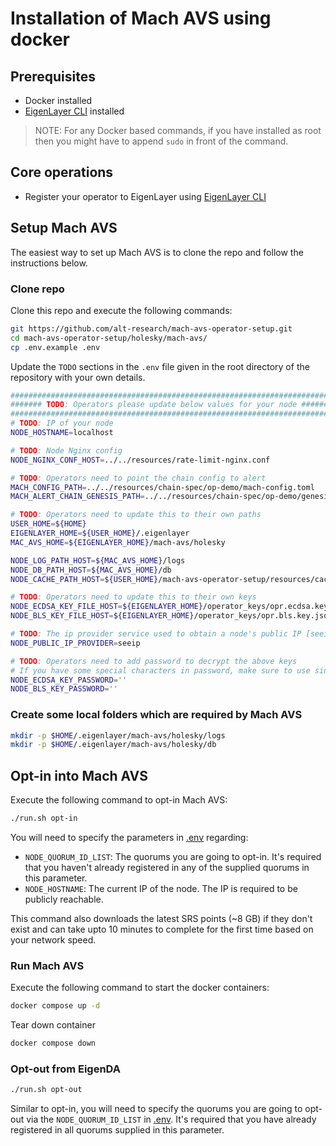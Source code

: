 # Installation of Mach AVS using docker

## Prerequisites

* Docker installed
* [EigenLayer CLI](https://github.com/Layr-Labs/eigenlayer-cli) installed

> NOTE: For any Docker based commands, if you have installed as root then you might have to append `sudo` in front of the command.

## Core operations

* Register your operator to EigenLayer using [EigenLayer CLI](https://github.com/Layr-Labs/eigenlayer-cli/blob/master/README.md)

## Setup Mach AVS

The easiest way to set up Mach AVS is to clone the repo and follow the instructions below.

### Clone repo

Clone this repo and execute the following commands:

```bash
git https://github.com/alt-research/mach-avs-operator-setup.git
cd mach-avs-operator-setup/holesky/mach-avs/
cp .env.example .env
```

Update the `TODO` sections in the `.env` file given in the root directory of the repository with your own details.

```bash
###############################################################################
####### TODO: Operators please update below values for your node ##############
###############################################################################
# TODO: IP of your node
NODE_HOSTNAME=localhost

# TODO: Node Nginx config
NODE_NGINX_CONF_HOST=../../resources/rate-limit-nginx.conf

# TODO: Operators need to point the chain config to alert
MACH_CONFIG_PATH=../../resources/chain-spec/op-demo/mach-config.toml
MACH_ALERT_CHAIN_GENESIS_PATH=../../resources/chain-spec/op-demo/genesis.toml

# TODO: Operators need to update this to their own paths
USER_HOME=${HOME}
EIGENLAYER_HOME=${USER_HOME}/.eigenlayer
MAC_AVS_HOME=${EIGENLAYER_HOME}/mach-avs/holesky

NODE_LOG_PATH_HOST=${MAC_AVS_HOME}/logs
NODE_DB_PATH_HOST=${MAC_AVS_HOME}/db
NODE_CACHE_PATH_HOST=${USER_HOME}/mach-avs-operator-setup/resources/cache

# TODO: Operators need to update this to their own keys
NODE_ECDSA_KEY_FILE_HOST=${EIGENLAYER_HOME}/operator_keys/opr.ecdsa.key.json
NODE_BLS_KEY_FILE_HOST=${EIGENLAYER_HOME}/operator_keys/opr.bls.key.json

# TODO: The ip provider service used to obtain a node's public IP [seeip (default), ipify)
NODE_PUBLIC_IP_PROVIDER=seeip

# TODO: Operators need to add password to decrypt the above keys
# If you have some special characters in password, make sure to use single quotes
NODE_ECDSA_KEY_PASSWORD=''
NODE_BLS_KEY_PASSWORD=''

```

### Create some local folders which are required by Mach AVS

```bash
mkdir -p $HOME/.eigenlayer/mach-avs/holesky/logs
mkdir -p $HOME/.eigenlayer/mach-avs/holesky/db
```

## Opt-in into Mach AVS

Execute the following command to opt-in Mach AVS:

```bash
./run.sh opt-in
```

You will need to specify the parameters in [.env](./.env.example) regarding:

* `NODE_QUORUM_ID_LIST`: The quorums you are going to opt-in. It's required that you haven't already registered in any of the supplied quorums in this parameter.
* `NODE_HOSTNAME`: The current IP of the node. The IP is required to be publicly reachable.

This command also downloads the latest SRS points (~8 GB) if they don't exist and can take upto 10 minutes to complete for the first time based on your network speed.

### Run Mach AVS

Execute the following command to start the docker containers:

```bash
docker compose up -d
```

Tear down container

```bash
docker compose down
```

### Opt-out from EigenDA

```bash
./run.sh opt-out
```

Similar to opt-in, you will need to specify the quorums you are going to opt-out via the `NODE_QUORUM_ID_LIST` in [.env](./.env.example). It's required that you have already registered in all quorums supplied in this parameter.
